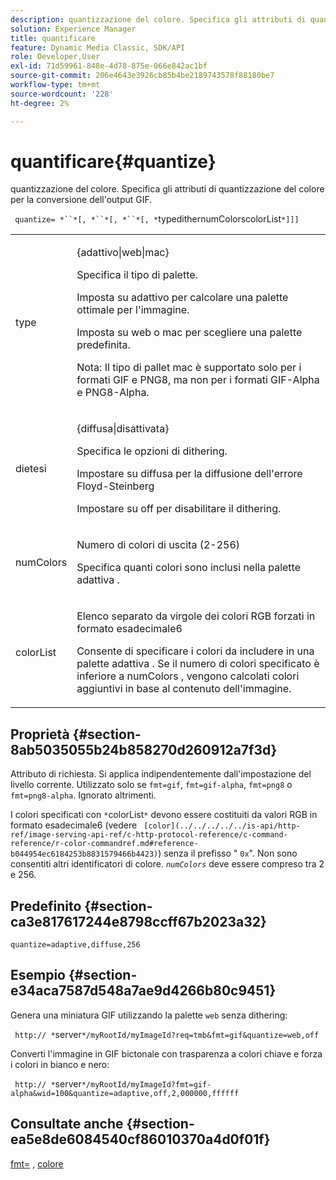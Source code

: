```yaml
---
description: quantizzazione del colore. Specifica gli attributi di quantizzazione del colore per la conversione dell'output GIF.
solution: Experience Manager
title: quantificare
feature: Dynamic Media Classic, SDK/API
role: Developer,User
exl-id: 71d59961-848e-4d78-875e-066e842ac1bf
source-git-commit: 206e4643e3926cb85b4be2189743578f88180be7
workflow-type: tm+mt
source-wordcount: '228'
ht-degree: 2%

---
```


# quantificare{#quantize}

quantizzazione del colore. Specifica gli attributi di quantizzazione del colore per la conversione dell&#39;output GIF.

` quantize= *``*[, *``*[, *``*[, *`typedithernumColorscolorList`*]]]`

<table id="table_A669A9058C8043A5BAE80B03A13B015B"> 
 <tbody> 
  <tr> 
   <td colname="col1"> <p> <span class="codeph"> <span class="varname"> type  </span> </span> </p> </td> 
   <td colname="col2"> <p> <span class="codeph"> {adattivo|web|mac}  </span> </p> <p>Specifica il tipo di palette. </p> <p>Imposta su <span class="codeph"> adattivo </span> per calcolare una palette ottimale per l'immagine. </p> <p>Imposta su <span class="codeph"> web </span> o <span class="codeph"> mac </span> per scegliere una palette predefinita. </p> <p> <p>Nota:  Il tipo di pallet <span class="codeph"> mac </span> è supportato solo per i formati GIF e PNG8, ma non per i formati GIF-Alpha e PNG8-Alpha. </p> </p> </td> 
  </tr> 
  <tr> 
   <td colname="col1"> <p> <span class="codeph"> <span class="varname"> dietesi  </span> </span> </p> </td> 
   <td colname="col2"> <p> <span class="codeph"> {diffusa|disattivata}  </span> </p> <p>Specifica le opzioni di dithering. </p> <p>Impostare su <span class="codeph"> diffusa </span> per la diffusione dell'errore Floyd-Steinberg </p> <p>Impostare su <span class="codeph"> off </span> per disabilitare il dithering. </p> </td> 
  </tr> 
  <tr> 
   <td colname="col1"> <p> <span class="codeph"> <span class="varname"> numColors  </span> </span> </p> </td> 
   <td colname="col2"> <p>Numero di colori di uscita (2-256) </p> <p>Specifica quanti colori sono inclusi nella palette <span class="codeph"> adattiva </span>. </p> </td> 
  </tr> 
  <tr> 
   <td colname="col1"> <p> <span class="codeph"> <span class="varname"> colorList  </span> </span> </p> </td> 
   <td colname="col2"> <p>Elenco separato da virgole dei colori RGB forzati in formato esadecimale6 </p> <p>Consente di specificare i colori da includere in una palette <span class="codeph"> adattiva </span>. Se il numero di colori specificato è inferiore a <span class="codeph"> <span class="varname"> numColors </span> </span>, vengono calcolati colori aggiuntivi in base al contenuto dell'immagine. </p> </td> 
  </tr> 
 </tbody> 
</table>

## Proprietà {#section-8ab5035055b24b858270d260912a7f3d}

Attributo di richiesta. Si applica indipendentemente dall&#39;impostazione del livello corrente. Utilizzato solo se `fmt=gif`, `fmt=gif-alpha`, `fmt=png8` o `fmt=png8-alpha`. Ignorato altrimenti.

I colori specificati con `*`colorList`*` devono essere costituiti da valori RGB in formato esadecimale6 (vedere ` [color](../../../../../is-api/http-ref/image-serving-api-ref/c-http-protocol-reference/c-command-reference/r-color-commandref.md#reference-b044954ec6184253b8831579466b4423)`) senza il prefisso &quot; `0x`&quot;. Non sono consentiti altri identificatori di colore. *`numColors`* deve essere compreso tra 2 e 256.

## Predefinito {#section-ca3e817617244e8798ccff67b2023a32}

`quantize=adaptive,diffuse,256`

## Esempio {#section-e34aca7587d548a7ae9d4266b80c9451}

Genera una miniatura GIF utilizzando la palette `web` senza dithering:

` http:// *`server`*/myRootId/myImageId?req=tmb&fmt=gif&quantize=web,off`

Converti l&#39;immagine in GIF bictonale con trasparenza a colori chiave e forza i colori in bianco e nero:

` http:// *`server`*/myRootId/myImageId?fmt=gif-alpha&wid=100&quantize=adaptive,off,2,000000,ffffff`

## Consultate anche {#section-ea5e8de6084540cf86010370a4d0f01f}

[fmt=](../../../../../is-api/http-ref/image-serving-api-ref/c-http-protocol-reference/c-command-reference/r-is-http-fmt.md#reference-cdf10043423b45ba9fe15157fb3ae37a) ,  [colore](/help/aem-is-ir-api/is-api/http-ref/image-serving-api-ref/c-http-protocol-reference/c-data-types/r-is-http-color.md)
